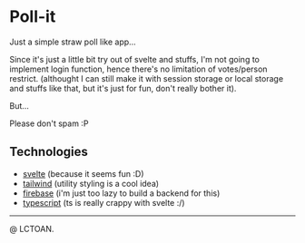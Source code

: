 # Poll-it

Just a simple straw poll like app...

Since it's just a little bit try out of svelte and stuffs, I'm not going to implement login function, hence there's no limitation of votes/person restrict. (althought I can still make it with session storage or local storage and stuffs like that, but it's just for fun, don't really bother it).

But...

Please don't spam :P

## Technologies

- [svelte](https://svelte.dev/ "svelte") (because it seems fun :D)
- [tailwind](https://tailwindcss.com/, "tailwind") (utility styling is a cool idea)
- [firebase](https://firebase.google.com "firebase") (i'm just too lazy to build a backend for this)
- [typescript](https://www.typescriptlang.org/, "typescript") (ts is really crappy with svelte :/)

---

@ LCTOAN.
